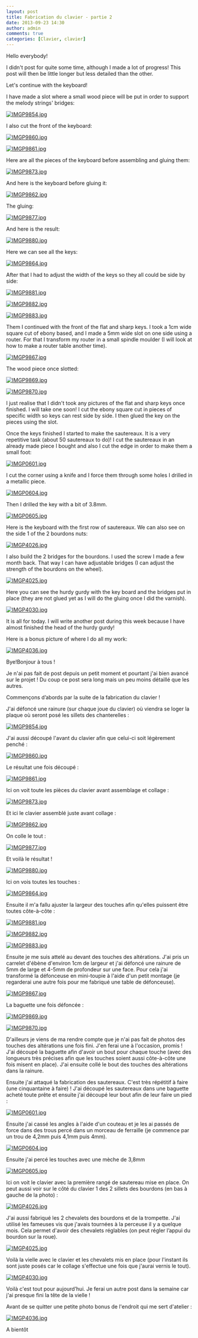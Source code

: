 ```yaml
---
layout: post
title: Fabrication du clavier - partie 2
date: 2013-09-23 14:30
author: admin
comments: true
categories: [Clavier, clavier]
---
```

<!--:en-->Hello everybody!

I didn't post for quite some time, although I made a lot of progress! This post will then be little longer but less detailed than the other.

Let's continue with the keyboard!

I have made a slot where a small wood piece will be put in order to support the melody strings' bridges:

<a href="https://lh3.googleusercontent.com/-2AMJig6rrLA/Uj9YNEDPlhI/AAAAAAAAGYU/R_SGPGL3miI/s1024/IMGP9854.jpg"><img class="alignnone" alt="IMGP9854.jpg" src="https://lh3.googleusercontent.com/-2AMJig6rrLA/Uj9YNEDPlhI/AAAAAAAAGYU/R_SGPGL3miI/s600/IMGP9854.jpg" /></a>

I also cut the front of the keyboard:

<a href="https://lh6.googleusercontent.com/-EFHcEeeNtGM/Uj9YOYHdTGI/AAAAAAAAGYY/fmI2MgcRku8/s1024/IMGP9860.jpg"><img class="alignnone" alt="IMGP9860.jpg" src="https://lh6.googleusercontent.com/-EFHcEeeNtGM/Uj9YOYHdTGI/AAAAAAAAGYY/fmI2MgcRku8/s600/IMGP9860.jpg" /></a>

<a href="https://lh4.googleusercontent.com/-RHAujtQOuDM/Uj9YPnJ6pYI/AAAAAAAAGYg/teTEJAmXCyI/s1024/IMGP9861.jpg"><img class="alignnone" alt="IMGP9861.jpg" src="https://lh4.googleusercontent.com/-RHAujtQOuDM/Uj9YPnJ6pYI/AAAAAAAAGYg/teTEJAmXCyI/s600/IMGP9861.jpg" /></a>

Here are all the pieces of the keyboard before assembling and gluing them:

<a href="https://lh5.googleusercontent.com/-HHz4umDfz4o/Uj9YVa2gmeI/AAAAAAAAGZI/7ydh3oJfGYs/s1024/IMGP9873.jpg"><img class="alignnone" alt="IMGP9873.jpg" src="https://lh5.googleusercontent.com/-HHz4umDfz4o/Uj9YVa2gmeI/AAAAAAAAGZI/7ydh3oJfGYs/s600/IMGP9873.jpg" /></a>

And here is the keyboard before gluing it:

<a href="https://lh3.googleusercontent.com/-MyKwWshs5jk/Uj9YQyMMnDI/AAAAAAAAGYo/aC_IMe8_HH0/s1024/IMGP9862.jpg"><img class="alignnone" alt="IMGP9862.jpg" src="https://lh3.googleusercontent.com/-MyKwWshs5jk/Uj9YQyMMnDI/AAAAAAAAGYo/aC_IMe8_HH0/s600/IMGP9862.jpg" /></a>

The gluing:

<a href="https://lh4.googleusercontent.com/-4nYtFivaYKY/Uj9YImHGe1I/AAAAAAAAGXw/I_maC155ScI/s1024/IMGP9877.jpg"><img class="alignnone" alt="IMGP9877.jpg" src="https://lh4.googleusercontent.com/-4nYtFivaYKY/Uj9YImHGe1I/AAAAAAAAGXw/I_maC155ScI/s600/IMGP9877.jpg" /></a>

And here is the result:

<a href="https://lh6.googleusercontent.com/-ODyOtSooeZ4/Uj9YK1cL7tI/AAAAAAAAGYA/tSat7hCyJqE/s1024/IMGP9880.jpg"><img class="alignnone" alt="IMGP9880.jpg" src="https://lh6.googleusercontent.com/-ODyOtSooeZ4/Uj9YK1cL7tI/AAAAAAAAGYA/tSat7hCyJqE/s600/IMGP9880.jpg" /></a>

Here we can see all the keys:

<a href="https://lh4.googleusercontent.com/-jlcfEI813dw/Uj9YWqqeFrI/AAAAAAAAGZQ/SFlZoYoW8Kw/s1024/IMGP9864.jpg"><img class="alignnone" alt="IMGP9864.jpg" src="https://lh4.googleusercontent.com/-jlcfEI813dw/Uj9YWqqeFrI/AAAAAAAAGZQ/SFlZoYoW8Kw/s600/IMGP9864.jpg" /></a>

After that I had to adjust the width of the keys so they all could be side by side:

<a href="https://lh6.googleusercontent.com/-w20e14Qj31s/Uj9YL2nD_AI/AAAAAAAAGYI/auDy9ZSPCaA/s1024/IMGP9881.jpg"><img class="alignnone" alt="IMGP9881.jpg" src="https://lh6.googleusercontent.com/-w20e14Qj31s/Uj9YL2nD_AI/AAAAAAAAGYI/auDy9ZSPCaA/s600/IMGP9881.jpg" /></a>

<a href="https://lh6.googleusercontent.com/-UW7RCAh94Ec/Uj9YGN0K0zI/AAAAAAAAGXg/xSb3rYx-lP8/s1024/IMGP9882.jpg"><img class="alignnone" alt="IMGP9882.jpg" src="https://lh6.googleusercontent.com/-UW7RCAh94Ec/Uj9YGN0K0zI/AAAAAAAAGXg/xSb3rYx-lP8/s600/IMGP9882.jpg" /></a>

<a href="https://lh5.googleusercontent.com/-gcmC3c5eo7Y/Uj9YE1GK92I/AAAAAAAAGXY/CIjZVvz2mJ0/s1024/IMGP9883.jpg"><img class="alignnone" alt="IMGP9883.jpg" src="https://lh5.googleusercontent.com/-gcmC3c5eo7Y/Uj9YE1GK92I/AAAAAAAAGXY/CIjZVvz2mJ0/s600/IMGP9883.jpg" /></a>

Them I continued with the front of the flat and sharp keys. I took a 1cm wide square cut of ebony based, and I made a 5mm wide slot on one side using a router. For that I transform my router in a small spindle moulder (I will look at how to make a router table another time).

<a href="https://lh5.googleusercontent.com/-YHpEQfZLO38/Uj9YSMnNPmI/AAAAAAAAGYw/1K1gHPJgL_E/s720/IMGP9867.jpg"><img class="alignnone" alt="IMGP9867.jpg" src="https://lh5.googleusercontent.com/-YHpEQfZLO38/Uj9YSMnNPmI/AAAAAAAAGYw/1K1gHPJgL_E/s600/IMGP9867.jpg" /></a>

The wood piece once slotted:

<a href="https://lh5.googleusercontent.com/-qwJCw0gIWvA/Uj9YTaC0kFI/AAAAAAAAGY4/hiH-QruupdA/s720/IMGP9869.jpg"><img class="alignnone" alt="IMGP9869.jpg" src="https://lh5.googleusercontent.com/-qwJCw0gIWvA/Uj9YTaC0kFI/AAAAAAAAGY4/hiH-QruupdA/s600/IMGP9869.jpg" /></a>

<a href="https://lh4.googleusercontent.com/-_fVU5kscmbs/Uj9YUe0jIeI/AAAAAAAAGZA/WAwf8cJKCkY/s1024/IMGP9870.jpg"><img class="alignnone" alt="IMGP9870.jpg" src="https://lh4.googleusercontent.com/-_fVU5kscmbs/Uj9YUe0jIeI/AAAAAAAAGZA/WAwf8cJKCkY/s600/IMGP9870.jpg" /></a>

I just realise that I didn't took any pictures of the flat and sharp keys once finished. I will take one soon! I cut the ebony square cut in pieces of specific width so keys can rest side by side. I then glued the key on the pieces using the slot.

Once the keys finished I started to make the sautereaux. It is a very repetitive task (about 50 sautereaux to do)! I cut the sautereaux in an already made piece I bought and also I cut the edge in order to make them a small foot:

<a href="https://lh3.googleusercontent.com/-_6oUL72l414/Uj9Xo9vQSrI/AAAAAAAAGUo/M1cnfbyve10/s1024/IMGP0601.jpg"><img class="alignnone" alt="IMGP0601.jpg" src="https://lh3.googleusercontent.com/-_6oUL72l414/Uj9Xo9vQSrI/AAAAAAAAGUo/M1cnfbyve10/s600/IMGP0601.jpg" /></a>

I cut the corner using a knife and I force them through some holes I drilled in a metallic piece.

<a href="https://lh3.googleusercontent.com/-bWnu-z8ATZM/Uj9XqNoLJzI/AAAAAAAAGUw/9rUSaKoVjII/s1024/IMGP0604.jpg"><img class="alignnone" alt="IMGP0604.jpg" src="https://lh3.googleusercontent.com/-bWnu-z8ATZM/Uj9XqNoLJzI/AAAAAAAAGUw/9rUSaKoVjII/s600/IMGP0604.jpg" /></a>

Then I drilled the key with a bit of 3.8mm.

<a href="https://lh6.googleusercontent.com/-5jfTr0YbA4w/Uj9XrPxWB6I/AAAAAAAAGU4/NcMaT-Ml25Y/s720/IMGP0605.jpg"><img class="alignnone" alt="IMGP0605.jpg" src="https://lh6.googleusercontent.com/-5jfTr0YbA4w/Uj9XrPxWB6I/AAAAAAAAGU4/NcMaT-Ml25Y/s600/IMGP0605.jpg" /></a>

Here is the keyboard with the first row of sautereaux. We can also see on the side 1 of the 2 bourdons nuts:

<a href="https://lh6.googleusercontent.com/-N2yRbWPdfeI/Uj9XvN4-g8I/AAAAAAAAGVQ/0btdUNp-hLU/s1024/IMGP4026.jpg"><img class="alignnone" alt="IMGP4026.jpg" src="https://lh6.googleusercontent.com/-N2yRbWPdfeI/Uj9XvN4-g8I/AAAAAAAAGVQ/0btdUNp-hLU/s600/IMGP4026.jpg" /></a>

I also build the 2 bridges for the bourdons. I used the screw I made a few month back. That way I can have adjustable bridges (I can adjust the strength of the bourdons on the wheel).

<a href="https://lh5.googleusercontent.com/-XmoqKePo8bg/Uj9Xtw2yJaI/AAAAAAAAGVI/FAFXyiItAuw/s1024/IMGP4025.jpg"><img class="alignnone" alt="IMGP4025.jpg" src="https://lh5.googleusercontent.com/-XmoqKePo8bg/Uj9Xtw2yJaI/AAAAAAAAGVI/FAFXyiItAuw/s600/IMGP4025.jpg" /></a>

Here you can see the hurdy gurdy with the key board and the bridges put in place (they are not glued yet as I will do the gluing once I did the varnish).

<a href="https://lh4.googleusercontent.com/-pA5y52xU5a0/Uj9XwoO26nI/AAAAAAAAGVY/KTtpyXWTaoE/s1024/IMGP4030.jpg"><img class="alignnone" alt="IMGP4030.jpg" src="https://lh4.googleusercontent.com/-pA5y52xU5a0/Uj9XwoO26nI/AAAAAAAAGVY/KTtpyXWTaoE/s600/IMGP4030.jpg" /></a>

It is all for today. I will write another post during this week because I have almost finished the head of the hurdy gurdy!

Here is a bonus picture of where I do all my work:

<a href="https://lh3.googleusercontent.com/-QfWrKyv7few/Uj9X0QEW5uI/AAAAAAAAGVw/E-zNVtUsYO0/s1024/IMGP4036.jpg"><img class="alignnone" alt="IMGP4036.jpg" src="https://lh3.googleusercontent.com/-QfWrKyv7few/Uj9X0QEW5uI/AAAAAAAAGVw/E-zNVtUsYO0/s600/IMGP4036.jpg" /></a>

Bye!<!--:--><!--:fr-->Bonjour à tous !

Je n'ai pas fait de post depuis un petit moment et pourtant j'ai bien avancé sur le projet ! Du coup ce post sera long mais un peu moins détaillé que les autres.

Commençons d’abords par la suite de la fabrication du clavier !

J'ai défoncé une rainure (sur chaque joue du clavier) où viendra se loger la plaque où seront posé les sillets des chanterelles :

<a href="https://lh3.googleusercontent.com/-2AMJig6rrLA/Uj9YNEDPlhI/AAAAAAAAGYU/R_SGPGL3miI/s1024/IMGP9854.jpg"><img class="alignnone" alt="IMGP9854.jpg" src="https://lh3.googleusercontent.com/-2AMJig6rrLA/Uj9YNEDPlhI/AAAAAAAAGYU/R_SGPGL3miI/s600/IMGP9854.jpg" /></a>

J'ai aussi découpé l'avant du clavier afin que celui-ci soit légèrement penché :

<a href="https://lh6.googleusercontent.com/-EFHcEeeNtGM/Uj9YOYHdTGI/AAAAAAAAGYY/fmI2MgcRku8/s1024/IMGP9860.jpg"><img class="alignnone" alt="IMGP9860.jpg" src="https://lh6.googleusercontent.com/-EFHcEeeNtGM/Uj9YOYHdTGI/AAAAAAAAGYY/fmI2MgcRku8/s600/IMGP9860.jpg" /></a>

Le résultat une fois découpé :

<a href="https://lh4.googleusercontent.com/-RHAujtQOuDM/Uj9YPnJ6pYI/AAAAAAAAGYg/teTEJAmXCyI/s1024/IMGP9861.jpg"><img class="alignnone" alt="IMGP9861.jpg" src="https://lh4.googleusercontent.com/-RHAujtQOuDM/Uj9YPnJ6pYI/AAAAAAAAGYg/teTEJAmXCyI/s600/IMGP9861.jpg" /></a>

Ici on voit toute les pièces du clavier avant assemblage et collage :

<a href="https://lh5.googleusercontent.com/-HHz4umDfz4o/Uj9YVa2gmeI/AAAAAAAAGZI/7ydh3oJfGYs/s1024/IMGP9873.jpg"><img class="alignnone" alt="IMGP9873.jpg" src="https://lh5.googleusercontent.com/-HHz4umDfz4o/Uj9YVa2gmeI/AAAAAAAAGZI/7ydh3oJfGYs/s600/IMGP9873.jpg" /></a>

Et ici le clavier assemblé juste avant collage :

<a href="https://lh3.googleusercontent.com/-MyKwWshs5jk/Uj9YQyMMnDI/AAAAAAAAGYo/aC_IMe8_HH0/s1024/IMGP9862.jpg"><img class="alignnone" alt="IMGP9862.jpg" src="https://lh3.googleusercontent.com/-MyKwWshs5jk/Uj9YQyMMnDI/AAAAAAAAGYo/aC_IMe8_HH0/s600/IMGP9862.jpg" /></a>

On colle le tout :

<a href="https://lh4.googleusercontent.com/-4nYtFivaYKY/Uj9YImHGe1I/AAAAAAAAGXw/I_maC155ScI/s1024/IMGP9877.jpg"><img class="alignnone" alt="IMGP9877.jpg" src="https://lh4.googleusercontent.com/-4nYtFivaYKY/Uj9YImHGe1I/AAAAAAAAGXw/I_maC155ScI/s600/IMGP9877.jpg" /></a>

Et voilà le résultat !

<a href="https://lh6.googleusercontent.com/-ODyOtSooeZ4/Uj9YK1cL7tI/AAAAAAAAGYA/tSat7hCyJqE/s1024/IMGP9880.jpg"><img class="alignnone" alt="IMGP9880.jpg" src="https://lh6.googleusercontent.com/-ODyOtSooeZ4/Uj9YK1cL7tI/AAAAAAAAGYA/tSat7hCyJqE/s600/IMGP9880.jpg" /></a>

Ici on vois toutes les touches :

<a href="https://lh4.googleusercontent.com/-jlcfEI813dw/Uj9YWqqeFrI/AAAAAAAAGZQ/SFlZoYoW8Kw/s1024/IMGP9864.jpg"><img class="alignnone" alt="IMGP9864.jpg" src="https://lh4.googleusercontent.com/-jlcfEI813dw/Uj9YWqqeFrI/AAAAAAAAGZQ/SFlZoYoW8Kw/s600/IMGP9864.jpg" /></a>

Ensuite il m'a fallu ajuster la largeur des touches afin qu'elles puissent être toutes côte-à-côte :

<a href="https://lh6.googleusercontent.com/-w20e14Qj31s/Uj9YL2nD_AI/AAAAAAAAGYI/auDy9ZSPCaA/s1024/IMGP9881.jpg"><img class="alignnone" alt="IMGP9881.jpg" src="https://lh6.googleusercontent.com/-w20e14Qj31s/Uj9YL2nD_AI/AAAAAAAAGYI/auDy9ZSPCaA/s600/IMGP9881.jpg" /></a>

<a href="https://lh6.googleusercontent.com/-UW7RCAh94Ec/Uj9YGN0K0zI/AAAAAAAAGXg/xSb3rYx-lP8/s1024/IMGP9882.jpg"><img class="alignnone" alt="IMGP9882.jpg" src="https://lh6.googleusercontent.com/-UW7RCAh94Ec/Uj9YGN0K0zI/AAAAAAAAGXg/xSb3rYx-lP8/s600/IMGP9882.jpg" /></a>

<a href="https://lh5.googleusercontent.com/-gcmC3c5eo7Y/Uj9YE1GK92I/AAAAAAAAGXY/CIjZVvz2mJ0/s1024/IMGP9883.jpg"><img class="alignnone" alt="IMGP9883.jpg" src="https://lh5.googleusercontent.com/-gcmC3c5eo7Y/Uj9YE1GK92I/AAAAAAAAGXY/CIjZVvz2mJ0/s600/IMGP9883.jpg" /></a>

Ensuite je me suis attelé au devant des touches des altérations. J'ai pris un carrelet d'ébène d'environ 1cm de largeur et j'ai défoncé une rainure de 5mm de large et 4-5mm de profondeur sur une face. Pour cela j'ai transformé la défonceuse en mini-toupie à l'aide d'un petit montage (je regarderai une autre fois pour me fabriqué une table de défonceuse).

<a href="https://lh5.googleusercontent.com/-YHpEQfZLO38/Uj9YSMnNPmI/AAAAAAAAGYw/1K1gHPJgL_E/s720/IMGP9867.jpg"><img class="alignnone" alt="IMGP9867.jpg" src="https://lh5.googleusercontent.com/-YHpEQfZLO38/Uj9YSMnNPmI/AAAAAAAAGYw/1K1gHPJgL_E/s600/IMGP9867.jpg" /></a>

La baguette une fois défoncée :

<a href="https://lh5.googleusercontent.com/-qwJCw0gIWvA/Uj9YTaC0kFI/AAAAAAAAGY4/hiH-QruupdA/s720/IMGP9869.jpg"><img class="alignnone" alt="IMGP9869.jpg" src="https://lh5.googleusercontent.com/-qwJCw0gIWvA/Uj9YTaC0kFI/AAAAAAAAGY4/hiH-QruupdA/s600/IMGP9869.jpg" /></a>

<a href="https://lh4.googleusercontent.com/-_fVU5kscmbs/Uj9YUe0jIeI/AAAAAAAAGZA/WAwf8cJKCkY/s1024/IMGP9870.jpg"><img class="alignnone" alt="IMGP9870.jpg" src="https://lh4.googleusercontent.com/-_fVU5kscmbs/Uj9YUe0jIeI/AAAAAAAAGZA/WAwf8cJKCkY/s600/IMGP9870.jpg" /></a>

D'ailleurs je viens de ma rendre compte que je n'ai pas fait de photos des touches des altérations une fois fini. J'en ferai une à l'occasion, promis ! J'ai découpé la baguette afin d'avoir un bout pour chaque touche (avec des longueurs très précises afin que les touches soient aussi côte-à-côte une fois misent en place). J'ai ensuite collé le bout des touches des altérations dans la rainure.

Ensuite j'ai attaqué la fabrication des sautereaux. C'est très répétitif à faire (une cinquantaine à faire) ! J'ai découpé les sautereaux dans une baguette acheté toute prête et ensuite j'ai découpé leur bout afin de leur faire un pied :

<a href="https://lh3.googleusercontent.com/-_6oUL72l414/Uj9Xo9vQSrI/AAAAAAAAGUo/M1cnfbyve10/s1024/IMGP0601.jpg"><img class="alignnone" alt="IMGP0601.jpg" src="https://lh3.googleusercontent.com/-_6oUL72l414/Uj9Xo9vQSrI/AAAAAAAAGUo/M1cnfbyve10/s600/IMGP0601.jpg" /></a>

Ensuite j'ai cassé les angles à l'aide d'un couteau et je les ai passés de force dans des trous percé dans un morceau de ferraille (je commence par un trou de 4,2mm puis 4,1mm puis 4mm).

<a href="https://lh3.googleusercontent.com/-bWnu-z8ATZM/Uj9XqNoLJzI/AAAAAAAAGUw/9rUSaKoVjII/s1024/IMGP0604.jpg"><img class="alignnone" alt="IMGP0604.jpg" src="https://lh3.googleusercontent.com/-bWnu-z8ATZM/Uj9XqNoLJzI/AAAAAAAAGUw/9rUSaKoVjII/s600/IMGP0604.jpg" /></a>

Ensuite j'ai percé les touches avec une mèche de 3,8mm

<a href="https://lh6.googleusercontent.com/-5jfTr0YbA4w/Uj9XrPxWB6I/AAAAAAAAGU4/NcMaT-Ml25Y/s720/IMGP0605.jpg"><img class="alignnone" alt="IMGP0605.jpg" src="https://lh6.googleusercontent.com/-5jfTr0YbA4w/Uj9XrPxWB6I/AAAAAAAAGU4/NcMaT-Ml25Y/s600/IMGP0605.jpg" /></a>

Ici on voit le clavier avec la première rangé de sautereau mise en place. On peut aussi voir sur le côté du clavier 1 des 2 sillets des bourdons (en bas à gauche de la photo) :

<a href="https://lh6.googleusercontent.com/-N2yRbWPdfeI/Uj9XvN4-g8I/AAAAAAAAGVQ/0btdUNp-hLU/s1024/IMGP4026.jpg"><img class="alignnone" alt="IMGP4026.jpg" src="https://lh6.googleusercontent.com/-N2yRbWPdfeI/Uj9XvN4-g8I/AAAAAAAAGVQ/0btdUNp-hLU/s600/IMGP4026.jpg" /></a>

J'ai aussi fabriqué les 2 chevalets des bourdons et de la trompette. J'ai utilisé les fameuses vis que j'avais tournées à la perceuse il y a quelque mois. Cela permet d'avoir des chevalets réglables (on peut régler l’appui du bourdon sur la roue).

<a href="https://lh5.googleusercontent.com/-XmoqKePo8bg/Uj9Xtw2yJaI/AAAAAAAAGVI/FAFXyiItAuw/s1024/IMGP4025.jpg"><img class="alignnone" alt="IMGP4025.jpg" src="https://lh5.googleusercontent.com/-XmoqKePo8bg/Uj9Xtw2yJaI/AAAAAAAAGVI/FAFXyiItAuw/s600/IMGP4025.jpg" /></a>

Voilà la vielle avec le clavier et les chevalets mis en place (pour l'instant ils sont juste posés car le collage s'effectue une fois que j'aurai vernis le tout).

<a href="https://lh4.googleusercontent.com/-pA5y52xU5a0/Uj9XwoO26nI/AAAAAAAAGVY/KTtpyXWTaoE/s1024/IMGP4030.jpg"><img class="alignnone" alt="IMGP4030.jpg" src="https://lh4.googleusercontent.com/-pA5y52xU5a0/Uj9XwoO26nI/AAAAAAAAGVY/KTtpyXWTaoE/s600/IMGP4030.jpg" /></a>

Voilà c'est tout pour aujourd’hui. Je ferai un autre post dans la semaine car j'ai presque fini la tête de la vielle !

Avant de se quitter une petite photo bonus de l'endroit qui me sert d'atelier :

<a href="https://lh3.googleusercontent.com/-QfWrKyv7few/Uj9X0QEW5uI/AAAAAAAAGVw/E-zNVtUsYO0/s1024/IMGP4036.jpg"><img class="alignnone" alt="IMGP4036.jpg" src="https://lh3.googleusercontent.com/-QfWrKyv7few/Uj9X0QEW5uI/AAAAAAAAGVw/E-zNVtUsYO0/s600/IMGP4036.jpg" /></a>

A bientôt<!--:-->
